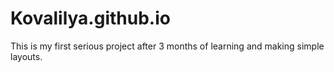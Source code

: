 # Kovalilya.github.io
This is my first serious project after 3 months of learning and making simple layouts.

